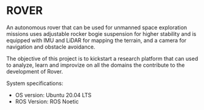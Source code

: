 # ROVER
An autonomous rover that can be used for unmanned space exploration missions uses adjustable rocker bogie suspension for higher stability and is equipped with IMU and LiDAR for mapping the terrain, and a camera for navigation and obstacle avoidance. 

The objective of this project is to kickstart a research platform that can used to analyze, learn and improvize on all the domains the contribute to the development of Rover.

System specifications:
- OS version: Ubuntu 20.04 LTS
- ROS Version: ROS Noetic



